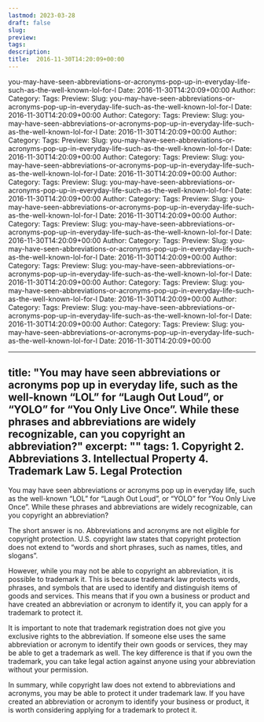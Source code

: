 ```yaml
---
lastmod: 2023-03-28
draft: false
slug: 
preview: 
tags: 
description: 
title:  2016-11-30T14:20:09+00:00
---
```

you-may-have-seen-abbreviations-or-acronyms-pop-up-in-everyday-life-such-as-the-well-known-lol-for-l
Date: 2016-11-30T14:20:09+00:00
Author:
Category:
Tags:
Preview:
Slug: you-may-have-seen-abbreviations-or-acronyms-pop-up-in-everyday-life-such-as-the-well-known-lol-for-l
Date: 2016-11-30T14:20:09+00:00
Author:
Category:
Tags:
Preview:
Slug: you-may-have-seen-abbreviations-or-acronyms-pop-up-in-everyday-life-such-as-the-well-known-lol-for-l
Date: 2016-11-30T14:20:09+00:00
Author:
Category:
Tags:
Preview:
Slug: you-may-have-seen-abbreviations-or-acronyms-pop-up-in-everyday-life-such-as-the-well-known-lol-for-l
Date: 2016-11-30T14:20:09+00:00
Author:
Category:
Tags:
Preview:
Slug: you-may-have-seen-abbreviations-or-acronyms-pop-up-in-everyday-life-such-as-the-well-known-lol-for-l
Date: 2016-11-30T14:20:09+00:00
Author:
Category:
Tags:
Preview:
Slug: you-may-have-seen-abbreviations-or-acronyms-pop-up-in-everyday-life-such-as-the-well-known-lol-for-l
Date: 2016-11-30T14:20:09+00:00
Author:
Category:
Tags:
Preview:
Slug: you-may-have-seen-abbreviations-or-acronyms-pop-up-in-everyday-life-such-as-the-well-known-lol-for-l
Date: 2016-11-30T14:20:09+00:00
Author:
Category:
Tags:
Preview:
Slug: you-may-have-seen-abbreviations-or-acronyms-pop-up-in-everyday-life-such-as-the-well-known-lol-for-l
Date: 2016-11-30T14:20:09+00:00
Author:
Category:
Tags:
Preview:
Slug: you-may-have-seen-abbreviations-or-acronyms-pop-up-in-everyday-life-such-as-the-well-known-lol-for-l
Date: 2016-11-30T14:20:09+00:00
Author:
Category:
Tags:
Preview:
Slug: you-may-have-seen-abbreviations-or-acronyms-pop-up-in-everyday-life-such-as-the-well-known-lol-for-l
Date: 2016-11-30T14:20:09+00:00
Author:
Category:
Tags:
Preview:
Slug: you-may-have-seen-abbreviations-or-acronyms-pop-up-in-everyday-life-such-as-the-well-known-lol-for-l
Date: 2016-11-30T14:20:09+00:00
Author:
Category:
Tags:
Preview:
Slug: you-may-have-seen-abbreviations-or-acronyms-pop-up-in-everyday-life-such-as-the-well-known-lol-for-l
Date: 2016-11-30T14:20:09+00:00
Author:
Category:
Tags:
Preview:
Slug: you-may-have-seen-abbreviations-or-acronyms-pop-up-in-everyday-life-such-as-the-well-known-lol-for-l
Date: 2016-11-30T14:20:09+00:00

---
title: "You may have seen abbreviations or acronyms pop up in everyday life, such as the well-known “LOL” for “Laugh Out Loud”, or “YOLO” for “You Only Live Once”. While these phrases and abbreviations are widely recognizable, can you copyright an abbreviation?"
excerpt: ""
tags: 1. Copyright 
2. Abbreviations 
3. Intellectual Property 
4. Trademark Law 
5. Legal Protection
---

You may have seen abbreviations or acronyms pop up in everyday life, such as the well-known “LOL” for “Laugh Out Loud”, or “YOLO” for “You Only Live Once”. While these phrases and abbreviations are widely recognizable, can you copyright an abbreviation?

The short answer is no. Abbreviations and acronyms are not eligible for copyright protection. U.S. copyright law states that copyright protection does not extend to “words and short phrases, such as names, titles, and slogans”.

However, while you may not be able to copyright an abbreviation, it is possible to trademark it. This is because trademark law protects words, phrases, and symbols that are used to identify and distinguish items of goods and services. This means that if you own a business or product and have created an abbreviation or acronym to identify it, you can apply for a trademark to protect it.

It is important to note that trademark registration does not give you exclusive rights to the abbreviation. If someone else uses the same abbreviation or acronym to identify their own goods or services, they may be able to get a trademark as well. The key difference is that if you own the trademark, you can take legal action against anyone using your abbreviation without your permission.

In summary, while copyright law does not extend to abbreviations and acronyms, you may be able to protect it under trademark law. If you have created an abbreviation or acronym to identify your business or product, it is worth considering applying for a trademark to protect it.
